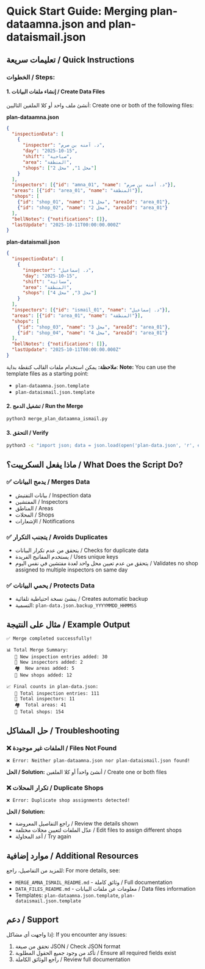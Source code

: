 # Quick Start Guide: Merging plan-dataamna.json and plan-dataismail.json

## تعليمات سريعة / Quick Instructions

### الخطوات / Steps:

#### 1. إنشاء ملفات البيانات / Create Data Files

أنشئ ملف واحد أو كلا الملفين التاليين:
Create one or both of the following files:

**plan-dataamna.json**
```json
{
  "inspectionData": [
    {
      "inspector": "د. آمنه بن صرم",
      "day": "2025-10-15",
      "shift": "صباحية",
      "area": "المنطقة",
      "shops": ["محل 1", "محل 2"]
    }
  ],
  "inspectors": [{"id": "amna_01", "name": "د. آمنه بن صرم"}],
  "areas": [{"id": "area_01", "name": "المنطقة"}],
  "shops": [
    {"id": "shop_01", "name": "محل 1", "areaId": "area_01"},
    {"id": "shop_02", "name": "محل 2", "areaId": "area_01"}
  ],
  "bellNotes": {"notifications": []},
  "lastUpdate": "2025-10-11T00:00:00.000Z"
}
```

**plan-dataismail.json**
```json
{
  "inspectionData": [
    {
      "inspector": "د. إسماعيل",
      "day": "2025-10-15",
      "shift": "مسائية",
      "area": "المنطقة",
      "shops": ["محل 3", "محل 4"]
    }
  ],
  "inspectors": [{"id": "ismail_01", "name": "د. إسماعيل"}],
  "areas": [{"id": "area_01", "name": "المنطقة"}],
  "shops": [
    {"id": "shop_03", "name": "محل 3", "areaId": "area_01"},
    {"id": "shop_04", "name": "محل 4", "areaId": "area_01"}
  ],
  "bellNotes": {"notifications": []},
  "lastUpdate": "2025-10-11T00:00:00.000Z"
}
```

**ملاحظة:** يمكن استخدام ملفات القالب كنقطة بداية:
**Note:** You can use the template files as a starting point:
- `plan-dataamna.json.template`
- `plan-dataismail.json.template`

#### 2. تشغيل الدمج / Run the Merge

```bash
python3 merge_plan_dataamna_ismail.py
```

#### 3. التحقق / Verify

```bash
python3 -c "import json; data = json.load(open('plan-data.json', 'r', encoding='utf-8')); print(f'Total: {len(data[\"inspectionData\"])} inspections')"
```

## ماذا يفعل السكريبت؟ / What Does the Script Do?

### ✅ يدمج البيانات / Merges Data
- بيانات التفتيش / Inspection data
- المفتشين / Inspectors
- المناطق / Areas
- المحلات / Shops
- الإشعارات / Notifications

### ✅ يتجنب التكرار / Avoids Duplicates
- يتحقق من عدم تكرار البيانات / Checks for duplicate data
- يستخدم المفاتيح الفريدة / Uses unique keys
- يتحقق من عدم تعيين محل واحد لعدة مفتشين في نفس اليوم / Validates no shop assigned to multiple inspectors on same day

### ✅ يحمي البيانات / Protects Data
- ينشئ نسخة احتياطية تلقائية / Creates automatic backup
- التسمية: `plan-data.json.backup_YYYYMMDD_HHMMSS`

## مثال على النتيجة / Example Output

```
✅ Merge completed successfully!

📊 Total Merge Summary:
   📝 New inspection entries added: 30
   👥 New inspectors added: 2
   🏘️  New areas added: 5
   🏪 New shops added: 12
   
📈 Final counts in plan-data.json:
   📝 Total inspection entries: 111
   👥 Total inspectors: 11
   🏘️  Total areas: 41
   🏪 Total shops: 154
```

## حل المشاكل / Troubleshooting

### ❌ الملفات غير موجودة / Files Not Found
```
❌ Error: Neither plan-dataamna.json nor plan-dataismail.json found!
```
**الحل / Solution:** أنشئ واحداً أو كلا الملفين / Create one or both files

### ❌ تكرار المحلات / Duplicate Shops
```
❌ Error: Duplicate shop assignments detected!
```
**الحل / Solution:** 
- راجع التفاصيل المعروضة / Review the details shown
- عدّل الملفات لتعيين محلات مختلفة / Edit files to assign different shops
- أعد المحاولة / Try again

## موارد إضافية / Additional Resources

للمزيد من التفاصيل، راجع:
For more details, see:
- `MERGE_AMNA_ISMAIL_README.md` - وثائق كاملة / Full documentation
- `DATA_FILES_README.md` - معلومات عن ملفات البيانات / Data files information
- Templates: `plan-dataamna.json.template`, `plan-dataismail.json.template`

## دعم / Support

إذا واجهت أي مشاكل:
If you encounter any issues:
1. تحقق من صيغة JSON / Check JSON format
2. تأكد من وجود جميع الحقول المطلوبة / Ensure all required fields exist
3. راجع الوثائق الكاملة / Review full documentation
